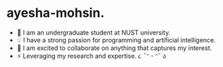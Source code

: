 # ayesha-mohsin.


- 📖 I am an undergraduate student at NUST university.
- 💡 I have a strong passion for programming and  artificial intelligence.
- 🔭 I am excited to collaborate on anything that captures my interest.
- ⚡ Leveraging my research and expertise. ૮ ˶ᵔ ᵕ ᵔ˶ ა

